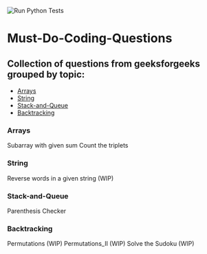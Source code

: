 ![Run Python Tests](https://github.com/Manug-github/Must-Do-Coding-Questions/workflows/Run%20Python%20Tests/badge.svg?branch=main)

# Must-Do-Coding-Questions

## Collection of questions from geeksforgeeks grouped by topic:
* [Arrays](#Arrays)
* [String](#String)
* [Stack-and-Queue](#Stack-and-Queue)
* [Backtracking](#Backtracking)


### Arrays
Subarray with given sum
Count the triplets

### String
Reverse words in a given string (WIP)

### Stack-and-Queue
Parenthesis Checker

### Backtracking
Permutations (WIP)
Permutations_II (WIP)
Solve the Sudoku (WIP)
